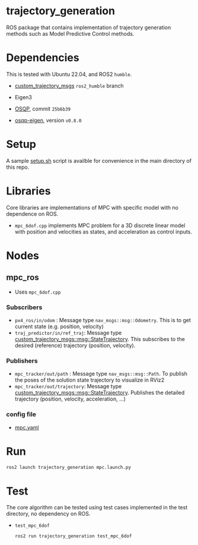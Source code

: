 # trajectory_generation
ROS package that contains implementation of trajectory generation methods such as Model Predictive Control methods.

# Dependencies
This is tested with Ubuntu 22.04, and ROS2 `humble`.


* [custom_trajectory_msgs](https://github.com/mzahana/custom_trajectory_msgs/tree/ros2_humble) `ros2_humble` branch

* Eigen3

* [OSQP](https://github.com/osqp/osqp.git), commit `25b6b39`

* [osqp-eigen](https://github.com/robotology/osqp-eigen.git), version `v0.8.0`

# Setup
A sample [setup.sh](setup.sh) script is availble for convenience in the main directory of this repo.

# Libraries
Core libraries are implementations of MPC with specific model with no dependence on ROS.

* `mpc_6dof.cpp` implements MPC problem for a 3D discrete linear model with position and velocities as states, and acceleration as control inputs.

# Nodes

## mpc_ros
* Uses `mpc_6dof.cpp`

### Subscribers
* `px4_ros/in/odom` : Message type `nav_msgs::msg::Odometry`. This is to get current state (e.g. position, velocity)
* `traj_predictor/in/ref_traj`: Message type [custom_trajectory_msgs::msg::StateTrajectory](https://github.com/mzahana/custom_trajectory_msgs/blob/ros2_humble/msg/StateTrajectory.msg). This subscribes to the desired (reference) trajectory (position, velocity).
### Publishers
* `mpc_tracker/out/path` : Message type `nav_msgs::msg::Path`. To publish the poses of the solution state trajectory to visualize in RViz2
* `mpc_tracker/out/trajectory`: Message type [custom_trajectory_msgs::msg::StateTrajectory](https://github.com/mzahana/custom_trajectory_msgs/blob/ros2_humble/msg/StateTrajectory.msg). Publishes the detailed trajectory (position, velocity, acceleration, ...)


### config file
* [mpc.yaml](config/mpc.yaml)

# Run

```bash
ros2 launch trajectory_generation mpc.launch.py 
```

# Test
The core algorithm can be tested using test cases implemented in the test directory, no dependency on ROS.

* `test_mpc_6dof`
  ```bash
  ros2 run trajectory_generation test_mpc_6dof
  ```
